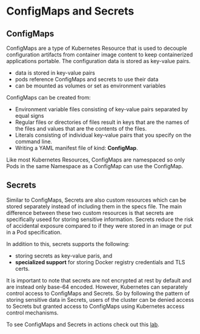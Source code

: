 
# ConfigMaps and Secrets 



## ConfigMaps 

ConfigMaps are a type of Kubernetes Resource that is used to decouple configuration artifacts from container image content to keep containerized applications portable. The configuration data is stored as key-value pairs.  

- data is stored in key-value pairs
- pods reference ConfigMaps and secrets to use their data
- can be mounted as volumes or set as environment variables

ConfigMaps can be created from:

- Environment variable files consisting of key-value pairs separated by equal signs
- Regular files or directories of files result in keys that are the names of the files and values that are the contents of the files.
- Literals consisting of individual key-value pairs that you specify on the command line.
- Writing a YAML manifest file of kind: **ConfigMap**.

Like most Kubernetes Resources, ConfigMaps are namespaced so only Pods in the same Namespace as a ConfigMap can use the ConfigMap.

## Secrets

Similar to ConfigMaps, Secrets are also custom resources which can be stored separately instead of including them in the specs file. The main difference between these two custom resources is that secrets are specifically useed for storing sensitive information. Secrets reduce the risk of accidental exposure compared to if they were stored in an image or put in a Pod specification. 

In addition to this, secrets supports the following:

- storing secrets as key-value paris, and
- **specialized support** for storing Docker registry credentials and TLS certs.

It is important to note that secrets are not encrypted at rest by default and are instead only base-64 encoded. However, Kubernetes can separately control access to ConfigMaps and Secrets. So by following the pattern of storing sensitive data in Secrets, users of the cluster can be denied access to Secrets but granted access to ConfigMaps using Kubernetes access control mechanisms.


To see ConfigMaps and Secrets in actions check out this [lab](../../lab49_ConfigMaps_and_Secrets/README.md).
